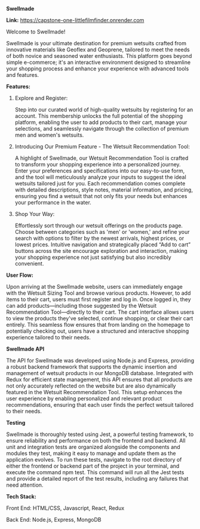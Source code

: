 **Swellmade**

**Link:** https://capstone-one-littlefilmfinder.onrender.com

Welcome to Swellmade!

Swellmade is your ultimate destination for premium wetsuits crafted from innovative materials like Geoflex and Geoprene, tailored to meet the needs of both novice and seasoned water enthusiasts. This platform goes beyond simple e-commerce; it's an interactive environment designed to streamline your shopping process and enhance your experience with advanced tools and features.

**Features:**

1. Explore and Register:

    Step into our curated world of high-quality wetsuits by registering for an account. This membership unlocks the full potential of the shopping platform, enabling the user to add products to their cart, manage your selections, and seamlessly navigate through the collection of premium men and women's wetsuits. 

2. Introducing Our Premium Feature - The Wetsuit Recommendation Tool:

	A highlight of Swellmade, our Wetsuit Recommendation Tool is crafted to transform your shopping experience into a personalized journey. Enter your preferences and specifications into our easy-to-use form, and the tool will meticulously analyze your inputs to suggest the ideal wetsuits tailored just for you. Each recommendation comes complete with detailed descriptions, style notes, material information, and pricing, ensuring you find a wetsuit that not only fits your needs but enhances your performance in the water.
	

3. Shop Your Way:

    Effortlessly sort through our wetsuit offerings on the products page. Choose between categories such as 'men' or 'women,' and refine your search with options to filter by the newest arrivals, highest prices, or lowest prices. Intuitive navigation and strategically placed “Add to cart” buttons across the site encourage exploration and interaction, making your shopping experience not just satisfying but also incredibly convenient.
	

**User Flow:**

Upon arriving at the Swellmade website, users can immediately engage with the Wetsuit Sizing Tool and browse various products. However, to add items to their cart, users must first register and log in. Once logged in, they can add products—including those suggested by the Wetsuit Recommendation Tool—directly to their cart. The cart interface allows users to view the products they've selected, continue shopping, or clear their cart entirely. This seamless flow ensures that from landing on the homepage to potentially checking out, users have a structured and interactive shopping experience tailored to their needs.

**Swellmade API**

The API for Swellmade was developed using Node.js and Express, providing a robust backend framework that supports the dynamic insertion and management of wetsuit products in our MongoDB database. Integrated with Redux for efficient state management, this API ensures that all products are not only accurately reflected on the website but are also dynamically featured in the Wetsuit Recommendation Tool. This setup enhances the user experience by enabling personalized and relevant product recommendations, ensuring that each user finds the perfect wetsuit tailored to their needs. 


**Testing**

Swellmade is thoroughly tested using Jest, a powerful testing framework, to ensure reliability and performance on both the frontend and backend. All unit and integration tests are organized alongside the components and modules they test, making it easy to manage and update them as the application evolves. To run these tests, navigate to the root directory of either the frontend or backend part of the project in your terminal, and execute the command npm test. This command will run all the Jest tests and provide a detailed report of the test results, including any failures that need attention.

**Tech Stack:**

Front End: 
HTML/CSS, Javascript, React, Redux

Back End:
Node.js, Express, MongoDB













<!-- # Getting Started with Create React App

This project was bootstrapped with [Create React App](https://github.com/facebook/create-react-app).

## Available Scripts

In the project directory, you can run:

### `npm start`

Runs the app in the development mode.\
Open [http://localhost:3000](http://localhost:3000) to view it in your browser.

The page will reload when you make changes.\
You may also see any lint errors in the console.

### `npm test`

Launches the test runner in the interactive watch mode.\
See the section about [running tests](https://facebook.github.io/create-react-app/docs/running-tests) for more information.

### `npm run build`

Builds the app for production to the `build` folder.\
It correctly bundles React in production mode and optimizes the build for the best performance.

The build is minified and the filenames include the hashes.\
Your app is ready to be deployed!

See the section about [deployment](https://facebook.github.io/create-react-app/docs/deployment) for more information.

### `npm run eject`

**Note: this is a one-way operation. Once you `eject`, you can't go back!**

If you aren't satisfied with the build tool and configuration choices, you can `eject` at any time. This command will remove the single build dependency from your project.

Instead, it will copy all the configuration files and the transitive dependencies (webpack, Babel, ESLint, etc) right into your project so you have full control over them. All of the commands except `eject` will still work, but they will point to the copied scripts so you can tweak them. At this point you're on your own.

You don't have to ever use `eject`. The curated feature set is suitable for small and middle deployments, and you shouldn't feel obligated to use this feature. However we understand that this tool wouldn't be useful if you couldn't customize it when you are ready for it.

## Learn More

You can learn more in the [Create React App documentation](https://facebook.github.io/create-react-app/docs/getting-started).

To learn React, check out the [React documentation](https://reactjs.org/).

### Code Splitting

This section has moved here: [https://facebook.github.io/create-react-app/docs/code-splitting](https://facebook.github.io/create-react-app/docs/code-splitting)

### Analyzing the Bundle Size

This section has moved here: [https://facebook.github.io/create-react-app/docs/analyzing-the-bundle-size](https://facebook.github.io/create-react-app/docs/analyzing-the-bundle-size)

### Making a Progressive Web App

This section has moved here: [https://facebook.github.io/create-react-app/docs/making-a-progressive-web-app](https://facebook.github.io/create-react-app/docs/making-a-progressive-web-app)

### Advanced Configuration

This section has moved here: [https://facebook.github.io/create-react-app/docs/advanced-configuration](https://facebook.github.io/create-react-app/docs/advanced-configuration)

### Deployment

This section has moved here: [https://facebook.github.io/create-react-app/docs/deployment](https://facebook.github.io/create-react-app/docs/deployment)

### `npm run build` fails to minify

This section has moved here: [https://facebook.github.io/create-react-app/docs/troubleshooting#npm-run-build-fails-to-minify](https://facebook.github.io/create-react-app/docs/troubleshooting#npm-run-build-fails-to-minify) -->

